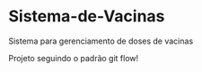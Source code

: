 # Sistema-de-Vacinas
Sistema para gerenciamento de doses de vacinas

Projeto seguindo o padrão git flow!
